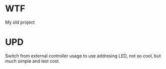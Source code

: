 # WTF

My old project

# UPD
Switch from external controller usage to use addresing LED, not so cool, but much simple and lest cost.



